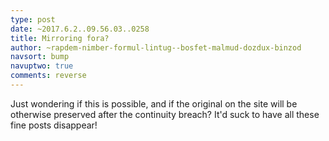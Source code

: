 ```yaml
---
type: post
date: ~2017.6.2..09.56.03..0258
title: Mirroring fora?
author: ~rapdem-nimber-formul-lintug--bosfet-malmud-dozdux-binzod
navsort: bump
navuptwo: true
comments: reverse
---
```


Just wondering if this is possible, and if the original on the site will be otherwise preserved after the continuity breach? It'd suck to have all these fine posts disappear!
